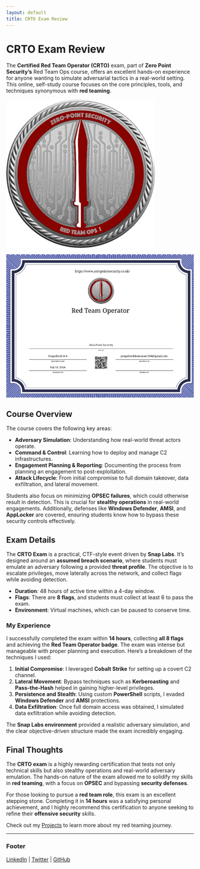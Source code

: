 ```yaml
---
layout: default
title: CRTO Exam Review
---
```


# CRTO Exam Review

The **Certified Red Team Operator (CRTO)** exam, part of **Zero Point Security’s** Red Team Ops course, offers an excellent hands-on experience for anyone wanting to simulate adversarial tactics in a real-world setting. This online, self-study course focuses on the core principles, tools, and techniques synonymous with **red teaming**.

![CRTO Badge](/CRTOBADGE.png)

![CRTO CERT](/CRTOCERT.png)
## Course Overview

The course covers the following key areas:
- **Adversary Simulation**: Understanding how real-world threat actors operate.
- **Command & Control**: Learning how to deploy and manage C2 infrastructures.
- **Engagement Planning & Reporting**: Documenting the process from planning an engagement to post-exploitation.
- **Attack Lifecycle**: From initial compromise to full domain takeover, data exfiltration, and lateral movement.

Students also focus on minimizing **OPSEC failures**, which could otherwise result in detection. This is crucial for **stealthy operations** in real-world engagements. Additionally, defenses like **Windows Defender**, **AMSI**, and **AppLocker** are covered, ensuring students know how to bypass these security controls effectively.

## Exam Details

The **CRTO Exam** is a practical, CTF-style event driven by **Snap Labs**. It’s designed around an **assumed breach scenario**, where students must emulate an adversary following a provided **threat profile**. The objective is to escalate privileges, move laterally across the network, and collect flags while avoiding detection.

- **Duration**: 48 hours of active time within a 4-day window.
- **Flags**: There are **8 flags**, and students must collect at least 6 to pass the exam.
- **Environment**: Virtual machines, which can be paused to conserve time.

### My Experience

I successfully completed the exam within **14 hours**, collecting **all 8 flags** and achieving the **Red Team Operator badge**. The exam was intense but manageable with proper planning and execution. Here’s a breakdown of the techniques I used:

1. **Initial Compromise**: I leveraged **Cobalt Strike** for setting up a covert C2 channel.
2. **Lateral Movement**: Bypass techniques such as **Kerberoasting** and **Pass-the-Hash** helped in gaining higher-level privileges.
3. **Persistence and Stealth**: Using custom **PowerShell** scripts, I evaded **Windows Defender** and **AMSI** protections.
4. **Data Exfiltration**: Once full domain access was obtained, I simulated data exfiltration while avoiding detection.

The **Snap Labs environment** provided a realistic adversary simulation, and the clear objective-driven structure made the exam incredibly engaging.

## Final Thoughts

The **CRTO exam** is a highly rewarding certification that tests not only technical skills but also stealthy operations and real-world adversary emulation. The hands-on nature of the exam allowed me to solidify my skills in **red teaming**, with a focus on **OPSEC** and bypassing **security defenses**.

For those looking to pursue a **red team role**, this exam is an excellent stepping stone. Completing it in **14 hours** was a satisfying personal achievement, and I highly recommend this certification to anyone seeking to refine their **offensive security** skills.

Check out my [Projects](./projects.html) to learn more about my red teaming journey.

---

### Footer

[LinkedIn](https://linkedin.com/in/yourprofile) | [Twitter](https://twitter.com/yourprofile) | [GitHub](https://github.com/yourprofile)

